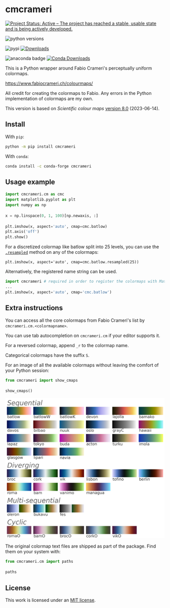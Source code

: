 # cmcrameri


[![Project Status: Active – The project has reached a stable, usable state and is being actively developed.](https://www.repostatus.org/badges/latest/active.svg)](https://www.repostatus.org/#active)

![python versions](https://img.shields.io/pypi/pyversions/cmcrameri.svg)

![pypi](https://badge.fury.io/py/cmcrameri.svg) [![Downloads](https://pepy.tech/badge/cmcrameri)](https://pepy.tech/project/cmcrameri)

![anaconda badge](https://anaconda.org/conda-forge/cmcrameri/badges/version.svg) [![Conda Downloads](https://img.shields.io/conda/dn/conda-forge/cmcrameri.svg)](https://anaconda.org/conda-forge/cmcrameri)


This is a Python wrapper around Fabio Crameri's perceptually uniform colormaps.

<https://www.fabiocrameri.ch/colourmaps/>

All credit for creating the colormaps to Fabio.
Any errors in the Python implementation of colormaps are my own.

This version is based on _Scientific colour maps_ [version 8.0](https://doi.org/10.5281/zenodo.8035877) (2023-06-14).

## Install

With `pip`:

```sh
python -m pip install cmcrameri
```

With `conda`:

```sh
conda install -c conda-forge cmcrameri
```

## Usage example

```python
import cmcrameri.cm as cmc
import matplotlib.pyplot as plt
import numpy as np

x = np.linspace(0, 1, 100)[np.newaxis, :]

plt.imshow(x, aspect='auto', cmap=cmc.batlow)
plt.axis('off')
plt.show()
```

For a discretized colormap like batlow split into 25 levels, you can use the [`.resampled`](https://matplotlib.org/stable/api/_as_gen/matplotlib.colors.ListedColormap.html#matplotlib.colors.ListedColormap.resampled) method on any of the colormaps:

```
plt.imshow(x, aspect='auto', cmap=cmc.batlow.resampled(25))
```

Alternatively, the registered name string can be used.

```python
import cmcrameri # required in order to register the colormaps with Matplotlib
...
plt.imshow(x, aspect='auto', cmap='cmc.batlow')
```

## Extra instructions

You can access all the core colormaps from Fabio Crameri's list by `cmcrameri.cm.<colormapname>`.

You can use tab autocompletion on `cmcrameri.cm` if your editor supports it.

For a reversed colormap, append `_r` to the colormap name.

Categorical colormaps have the suffix `S`.

For an image of all the available colormaps without leaving the comfort of your Python session:

```python
from cmcrameri import show_cmaps

show_cmaps()
```

![Figure demonstrating the colormaps](cmcrameri/colormaps.png)

The original colormap text files are shipped as part of the package.
Find them on your system with:

```python
from cmcrameri.cm import paths

paths
```

## License

This work is licensed under an [MIT license](https://mit-license.org/).
